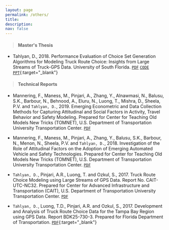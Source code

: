```yaml
---
layout: page
permalink: /others/
title: 
description:
nav: false
---
```


> #### Master's Thesis

* Tahlyan, D., 2018. Performance Evaluation of Choice Set Generation Algorithms for Modeling Truck Route Choice: Insights from Large Streams of Truck-GPS Data. University of South Florida. [`PDF`](https://digitalcommons.usf.edu/etd/7649/) [`CODE`](https://github.com/dtahlyan/BFS_LE) [`PPT`](/al-folio/assets/pdf/ThesisPresentation.pdf){:target="_blank"}


> #### Technical Reports

* Mannering, F., Maness, M., Pinjari, A., Zhang, Y., Alnawmasi, N., Balusu, S.K., Barbour, N., Behnood, A., Eluru, N., Luong, T., Mishra, D., Sheela, P.V. and `Tahlyan, D.`, 2019. Emerging Econometric and Data Collection Methods for Capturing Attitudinal and Social Factors in Activity, Travel Behavior and Safety Modeling. Prepared for Center for Teaching Old Models New Tricks (TOMNET), U.S. Department of Transportation University Transportation Center. [`PDF`](https://tomnet-utc.engineering.asu.edu/wp-content/uploads/2020/11/TOMNET-Year-2-Project-Report-Mannering_Econometric-Methods.pdf)

* Mannering, F., Maness, M., Pinjari, A., Zhang, Y., Balusu, S.K., Barbour, N., Menon, N., Sheela, P.V. and `Tahlyan, D.`, 2018. Investigation of the Role of Attitudinal Factors on the Adoption of Emerging Automated Vehicle and Safety Technologies. Prepared for Center for Teaching Old Models New Tricks (TOMNET), U.S. Department of Transportation University Transportation Center. [`PDF`](https://tomnet-utc.engineering.asu.edu/wp-content/uploads/2020/11/TOMNET-Year-1-Project-Report-Mannering_AVAttitudes.pdf)

* `Tahlyan, D.`, Pinjari, A.R., Luong, T. and Ozkul, S., 2017. Truck Route Choice Modeling using Large Streams of GPS Data. Report No. CAIT-UTC-NC32. Prepared for Center for Advanced Infrastructure and Transportation (CAIT), U.S. Department of Transportation University Transportation Center. [`PDF`](https://rosap.ntl.bts.gov/view/dot/34888/)

* `Tahlyan, D.`, Luong, T.D., Pinjari, A.R. and Ozkul, S., 2017. Development and Analysis of Truck Route Choice Data for the Tampa Bay Region using GPS Data. Report BDK25-730-3. Prepared for Florida Department of Transportation. [`PDF`](/al-folio/assets/pdf/routedata2017.pdf){:target="_blank"}